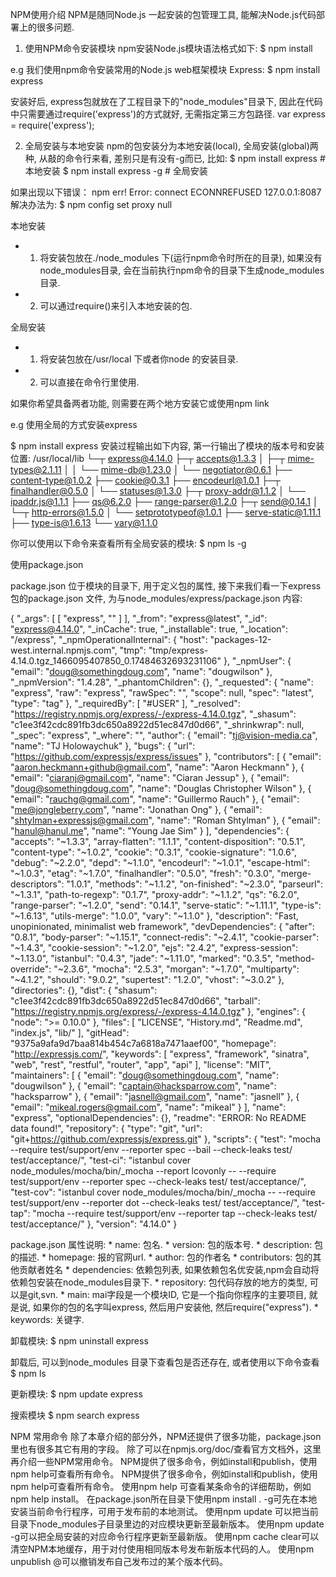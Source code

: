 
NPM使用介绍
NPM是随同Node.js 一起安装的包管理工具, 能解决Node.js代码部署上的很多问题.

1. 使用NPM命令安装模块
npm安装Node.js模块语法格式如下:
$ npm install <Module Name>

e.g 我们使用npm命令安装常用的Node.js web框架模块 Express:
$ npm install express

安装好后, express包就放在了工程目录下的"node_modules"目录下, 因此在代码中只需要通过require('express')的方式就好, 无需指定第三方包路径.
 var express = require('express');

2. 全局安装与本地安装
npm的包安装分为本地安装(local), 全局安装(global)两种, 从敲的命令行来看, 差别只是有没有-g而已, 比如:
$ npm install express #本地安装
$ npm install express -g # 全局安装


如果出现以下错误：
npm err! Error: connect ECONNREFUSED 127.0.0.1:8087
解决办法为:
$ npm config set proxy null


本地安装
* 1. 将安装包放在./node_modules 下(运行npm命令时所在的目录), 如果没有node_modules目录, 会在当前执行npm命令的目录下生成node_modules目录.
* 2. 可以通过require()来引入本地安装的包.

全局安装
* 1. 将安装包放在/usr/local 下或者你node 的安装目录.
* 2. 可以直接在命令行里使用.

如果你希望具备两者功能, 则需要在两个地方安装它或使用npm link


e.g 使用全局的方式安装express

$ npm install express 
安装过程输出如下内容, 第一行输出了模块的版本号和安装位置:
/usr/local/lib
└─┬ express@4.14.0 
  ├─┬ accepts@1.3.3 
  │ ├─┬ mime-types@2.1.11 
  │ │ └── mime-db@1.23.0 
  │ └── negotiator@0.6.1 
  ├── content-type@1.0.2 
  ├── cookie@0.3.1 
  ├── encodeurl@1.0.1 
  ├─┬ finalhandler@0.5.0 
  │ └── statuses@1.3.0 
  ├─┬ proxy-addr@1.1.2 
  │ └── ipaddr.js@1.1.1 
  ├── qs@6.2.0 
  ├── range-parser@1.2.0 
  ├─┬ send@0.14.1 
  │ └─┬ http-errors@1.5.0 
  │   └── setprototypeof@1.0.1 
  ├── serve-static@1.11.1 
  ├── type-is@1.6.13 
  └── vary@1.1.0 

你可以使用以下命令来查看所有全局安装的模块:
$ npm ls -g


使用package.json

package.json 位于模块的目录下, 用于定义包的属性, 接下来我们看一下express包的package.json 文件, 为与node_modules/express/package.json 内容:


{
  "_args": [
    [
      "express",
      ""
    ]
  ],
  "_from": "express@latest",
  "_id": "express@4.14.0",
  "_inCache": true,
  "_installable": true,
  "_location": "/express",
  "_npmOperationalInternal": {
    "host": "packages-12-west.internal.npmjs.com",
    "tmp": "tmp/express-4.14.0.tgz_1466095407850_0.17484632693231106"
  },
  "_npmUser": {
    "email": "doug@somethingdoug.com",
    "name": "dougwilson"
  },
  "_npmVersion": "1.4.28",
  "_phantomChildren": {},
  "_requested": {
    "name": "express",
    "raw": "express",
    "rawSpec": "",
    "scope": null,
    "spec": "latest",
    "type": "tag"
  },
  "_requiredBy": [
    "#USER"
  ],
  "_resolved": "https://registry.npmjs.org/express/-/express-4.14.0.tgz",
  "_shasum": "c1ee3f42cdc891fb3dc650a8922d51ec847d0d66",
  "_shrinkwrap": null,
  "_spec": "express",
  "_where": "",
  "author": {
    "email": "tj@vision-media.ca",
    "name": "TJ Holowaychuk"
  },
  "bugs": {
    "url": "https://github.com/expressjs/express/issues"
  },
  "contributors": [
    {
      "email": "aaron.heckmann+github@gmail.com",
      "name": "Aaron Heckmann"
    },
    {
      "email": "ciaranj@gmail.com",
      "name": "Ciaran Jessup"
    },
    {
      "email": "doug@somethingdoug.com",
      "name": "Douglas Christopher Wilson"
    },
    {
      "email": "rauchg@gmail.com",
      "name": "Guillermo Rauch"
    },
    {
      "email": "me@jongleberry.com",
      "name": "Jonathan Ong"
    },
    {
      "email": "shtylman+expressjs@gmail.com",
      "name": "Roman Shtylman"
    },
    {
      "email": "hanul@hanul.me",
      "name": "Young Jae Sim"
    }
  ],
  "dependencies": {
    "accepts": "~1.3.3",
    "array-flatten": "1.1.1",
    "content-disposition": "0.5.1",
    "content-type": "~1.0.2",
    "cookie": "0.3.1",
    "cookie-signature": "1.0.6",
    "debug": "~2.2.0",
    "depd": "~1.1.0",
    "encodeurl": "~1.0.1",
    "escape-html": "~1.0.3",
    "etag": "~1.7.0",
    "finalhandler": "0.5.0",
    "fresh": "0.3.0",
    "merge-descriptors": "1.0.1",
    "methods": "~1.1.2",
    "on-finished": "~2.3.0",
    "parseurl": "~1.3.1",
    "path-to-regexp": "0.1.7",
    "proxy-addr": "~1.1.2",
    "qs": "6.2.0",
    "range-parser": "~1.2.0",
    "send": "0.14.1",
    "serve-static": "~1.11.1",
    "type-is": "~1.6.13",
    "utils-merge": "1.0.0",
    "vary": "~1.1.0"
  },
  "description": "Fast, unopinionated, minimalist web framework",
  "devDependencies": {
    "after": "0.8.1",
    "body-parser": "~1.15.1",
    "connect-redis": "~2.4.1",
    "cookie-parser": "~1.4.3",
    "cookie-session": "~1.2.0",
    "ejs": "2.4.2",
    "express-session": "~1.13.0",
    "istanbul": "0.4.3",
    "jade": "~1.11.0",
    "marked": "0.3.5",
    "method-override": "~2.3.6",
    "mocha": "2.5.3",
    "morgan": "~1.7.0",
    "multiparty": "~4.1.2",
    "should": "9.0.2",
    "supertest": "1.2.0",
    "vhost": "~3.0.2"
  },
  "directories": {},
  "dist": {
    "shasum": "c1ee3f42cdc891fb3dc650a8922d51ec847d0d66",
    "tarball": "https://registry.npmjs.org/express/-/express-4.14.0.tgz"
  },
  "engines": {
    "node": ">= 0.10.0"
  },
  "files": [
    "LICENSE",
    "History.md",
    "Readme.md",
    "index.js",
    "lib/"
  ],
  "gitHead": "9375a9afa9d7baa814b454c7a6818a7471aaef00",
  "homepage": "http://expressjs.com/",
  "keywords": [
    "express",
    "framework",
    "sinatra",
    "web",
    "rest",
    "restful",
    "router",
    "app",
    "api"
  ],
  "license": "MIT",
  "maintainers": [
    {
      "email": "doug@somethingdoug.com",
      "name": "dougwilson"
    },
    {
      "email": "captain@hacksparrow.com",
      "name": "hacksparrow"
    },
    {
      "email": "jasnell@gmail.com",
      "name": "jasnell"
    },
    {
      "email": "mikeal.rogers@gmail.com",
      "name": "mikeal"
    }
  ],
  "name": "express",
  "optionalDependencies": {},
  "readme": "ERROR: No README data found!",
  "repository": {
    "type": "git",
    "url": "git+https://github.com/expressjs/express.git"
  },
  "scripts": {
    "test": "mocha --require test/support/env --reporter spec --bail --check-leaks test/ test/acceptance/",
    "test-ci": "istanbul cover node_modules/mocha/bin/_mocha --report lcovonly -- --require test/support/env --reporter spec --check-leaks test/ test/acceptance/",
    "test-cov": "istanbul cover node_modules/mocha/bin/_mocha -- --require test/support/env --reporter dot --check-leaks test/ test/acceptance/",
    "test-tap": "mocha --require test/support/env --reporter tap --check-leaks test/ test/acceptance/"
  },
  "version": "4.14.0"
}

package.json 属性说明:
	* name: 包名.
	* version: 包的版本号.
	* description: 包的描述.
	* homepage: 报的官网url.
	* author: 包的作者名
	* contributors: 包的其他贡献者姓名
	* dependencies: 依赖包列表, 如果依赖包名优安装,npm会自动将依赖包安装在node_modules目录下.
	* repository: 包代码存放的地方的类型, 可以是git,svn.
	* main: mai字段是一个模块ID, 它是一个指向你程序的主要项目, 就是说, 如果你的包的名字叫express, 然后用户安装他, 然后require("express").
	* keywords: 关键字.


卸载模块:
$ npm uninstall express

卸载后, 可以到node_modules 目录下查看包是否还存在, 或者使用以下命令查看
$ npm ls

更新模块:
$ npm update express

搜索模块
$ npm search express

NPM 常用命令
	除了本章介绍的部分外，NPM还提供了很多功能，package.json里也有很多其它有用的字段。
	除了可以在npmjs.org/doc/查看官方文档外，这里再介绍一些NPM常用命令。
	NPM提供了很多命令，例如install和publish，使用npm help可查看所有命令。
	NPM提供了很多命令，例如install和publish，使用npm help可查看所有命令。
	使用npm help <command>可查看某条命令的详细帮助，例如npm help install。
	在package.json所在目录下使用npm install . -g可先在本地安装当前命令行程序，可用于发布前的本地测试。
	使用npm update <package>可以把当前目录下node_modules子目录里边的对应模块更新至最新版本。
	使用npm update <package> -g可以把全局安装的对应命令行程序更新至最新版。
	使用npm cache clear可以清空NPM本地缓存，用于对付使用相同版本号发布新版本代码的人。
	使用npm unpublish <package>@<version>可以撤销发布自己发布过的某个版本代码。



